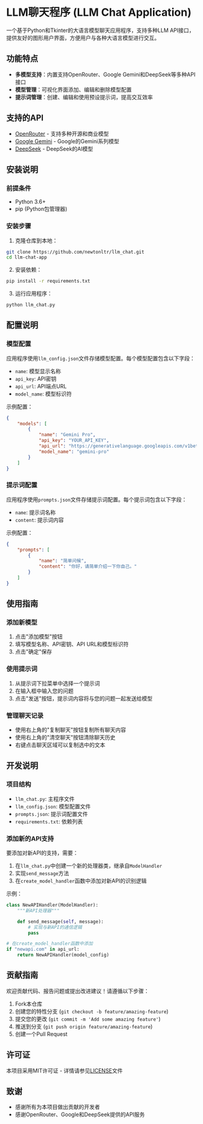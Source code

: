 # LLM聊天程序 (LLM Chat Application)

一个基于Python和Tkinter的大语言模型聊天应用程序，支持多种LLM API接口，提供友好的图形用户界面，方便用户与各种大语言模型进行交互。


## 功能特点

- **多模型支持**：内置支持OpenRouter、Google Gemini和DeepSeek等多种API接口
- **模型管理**：可视化界面添加、编辑和删除模型配置
- **提示词管理**：创建、编辑和使用预设提示词，提高交互效率

## 支持的API

- [OpenRouter](https://openrouter.ai/) - 支持多种开源和商业模型
- [Google Gemini](https://ai.google.dev/) - Google的Gemini系列模型
- [DeepSeek](https://www.deepseek.com/) - DeepSeek的AI模型

## 安装说明

### 前提条件

- Python 3.6+
- pip (Python包管理器)

### 安装步骤

1. 克隆仓库到本地：

```bash
git clone https://github.com/newtonltr/llm_chat.git
cd llm-chat-app
```

2. 安装依赖：

```bash
pip install -r requirements.txt
```

3. 运行应用程序：

```bash
python llm_chat.py
```

## 配置说明

### 模型配置

应用程序使用`llm_config.json`文件存储模型配置。每个模型配置包含以下字段：

- `name`: 模型显示名称
- `api_key`: API密钥
- `api_url`: API端点URL
- `model_name`: 模型标识符

示例配置：

```json
{
    "models": [
        {
            "name": "Gemini Pro",
            "api_key": "YOUR_API_KEY",
            "api_url": "https://generativelanguage.googleapis.com/v1beta/models",
            "model_name": "gemini-pro"
        }
    ]
}
```

### 提示词配置

应用程序使用`prompts.json`文件存储提示词配置。每个提示词包含以下字段：

- `name`: 提示词名称
- `content`: 提示词内容

示例配置：

```json
{
    "prompts": [
        {
            "name": "简单问候",
            "content": "你好，请简单介绍一下你自己。"
        }
    ]
}
```

## 使用指南

### 添加新模型

1. 点击"添加模型"按钮
2. 填写模型名称、API密钥、API URL和模型标识符
3. 点击"确定"保存

### 使用提示词

1. 从提示词下拉菜单中选择一个提示词
2. 在输入框中输入您的问题
3. 点击"发送"按钮，提示词内容将与您的问题一起发送给模型

### 管理聊天记录

- 使用右上角的"复制聊天"按钮复制所有聊天内容
- 使用右上角的"清空聊天"按钮清除聊天历史
- 右键点击聊天区域可以复制选中的文本

## 开发说明

### 项目结构

- `llm_chat.py`: 主程序文件
- `llm_config.json`: 模型配置文件
- `prompts.json`: 提示词配置文件
- `requirements.txt`: 依赖列表

### 添加新的API支持

要添加对新API的支持，需要：

1. 在`llm_chat.py`中创建一个新的处理器类，继承自`ModelHandler`
2. 实现`send_message`方法
3. 在`create_model_handler`函数中添加对新API的识别逻辑

示例：

```python
class NewAPIHandler(ModelHandler):
    """新API处理器"""

    def send_message(self, message):
        # 实现与新API的通信逻辑
        pass

# 在create_model_handler函数中添加
if "newapi.com" in api_url:
    return NewAPIHandler(model_config)
```

## 贡献指南

欢迎贡献代码、报告问题或提出改进建议！请遵循以下步骤：

1. Fork本仓库
2. 创建您的特性分支 (`git checkout -b feature/amazing-feature`)
3. 提交您的更改 (`git commit -m 'Add some amazing feature'`)
4. 推送到分支 (`git push origin feature/amazing-feature`)
5. 创建一个Pull Request

## 许可证

本项目采用MIT许可证 - 详情请参见[LICENSE](LICENSE)文件

## 致谢

- 感谢所有为本项目做出贡献的开发者
- 感谢OpenRouter、Google和DeepSeek提供的API服务
